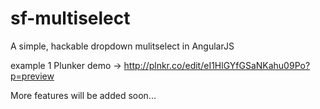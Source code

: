 # sf-multiselect
A simple, hackable dropdown mulitselect in AngularJS

example 1 Plunker demo -> http://plnkr.co/edit/eI1HlGYfGSaNKahu09Po?p=preview

More features will be added soon...




